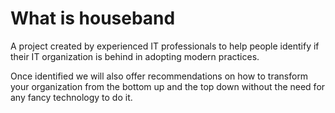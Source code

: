 # What is houseband

A project created by experienced IT professionals to help people identify if their IT organization is behind in adopting modern practices.

Once identified we will also offer recommendations on how to transform your organization from the bottom up and the top down without the need for any fancy technology to do it.
